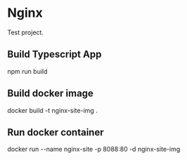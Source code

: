 # Nginx

Test project.

## Build Typescript App

npm run build

## Build docker image

docker build -t nginx-site-img .

## Run docker container

docker run --name nginx-site -p 8088:80 -d nginx-site-img
